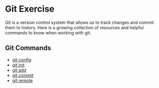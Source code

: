 # Git Exercise
Git is a version control system that allows us to track changes and commit them to history.
Here is a growing collection of resources and helpful commands to know when working with git.
## Git Commands
- [git config](./Commands/Config.md)
- [git init](./Commands/Init/md)
- [git add](./Commands/Add.md)
- [git commit](./Commands/Commit.md)
- [git remote](./Commands/Remote.md)